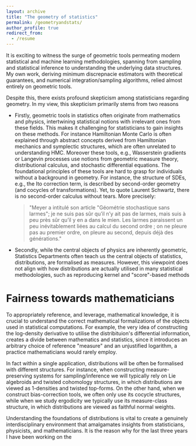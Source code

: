```yaml
---
layout: archive
title: "The geometry of statistics"
permalink: /geometryandstats/
author_profile: true
redirect_from:
  - /resume
---
```


It is exciting to witness the surge of geometric tools permeating modern statistical and machine learning methodologies, spanning from sampling and statistical inference to understanding the underlying data structures. 
My own work, deriving minimum discrepnacie estimators with theoretical guarantees, and numerical integration/sampling algorithms, relied almost
entirely on geometric tools.

Despite this, there exists profound skepticism among statisticians regarding geometry.
In my view, this skepticism primarily stems from two reasons
* Firstly, geometric tools in statistics often originate from mathematics and physics, intertwining statistical notions with irrelevant ones from these fields. This makes it challenging for statisticians to gain insights on these methods. For instance Hamiltonian Monte Carlo is often explained through abstract concepts derived from Hamiltonian mechanics and symplectic structures, which are often unrelated to understanding HMC.
Moreover these tools, e.g., Wasserstein gradients or Langevin processes use notions from geometric measure theory, distributional calculus, and stochastic differential equations. The foundational principles of these tools are hard to grasp for individuals without a background in geometry. For instance, the structure of SDEs, e.g., the Ito correction term, is described by second-order geometry (and cocycles of transformations). Yet, to quote Laurent Schwartz, there is no second-order calculus without tears. More precisely:

  <blockquote>
    <p> "Meyer a intitulé son article "Géométrie stochastique sans larmes";
            je ne suis pas sûr qu’il n’y ait pas de larmes, mais suis à peu près sûr qu’il
            y en a dans le mien. Les larmes paraissent un peu inévitablement liées au calcul
            du second ordre ; on ne pleure pas au premier ordre, on pleure au second, depuis
            déjà des générations."
    </p>
  </blockquote>

* Secondly, while the central objects of physics are inherently geometric, Statistics Departments often teach us the central objects of statistics, distributions, are formalised as measures. However, this viewpoint does not align with how distributions are actually utilised in many statistical methodologies, such as reproducing kernel and "score"-based methods

Fairness towards mathematicians 
=======

To appropriately reference, and leverage, mathematical knowledge, it is crucial to understand the correct mathematical formalizations of the objects used in statistical computations. For example, the very idea of constructing the log-density derivative to utilise the distribituion's differential information, creates a divide between mathematics and statistics, since it introduces an arbitrary choice of reference "measure" and an unjustified logarithm, a practice mathematicians would rarely employ. 

In fact within a single application, distributions will be often be formalised with different structures. 
For instance, when constructing measure-preserving systems for sampling/inference we will typically rely on Lie algebroids and twisted cohomology structures, in which distributions are viewed as 1-densities and twisted top-forms.
On the other hand, when we construct bias-correction tools, we often only use its cocycle structures, while when we study ergodicity we typically use its measure-class structure, in which distributions are viewed as faithful normal weights.

Understanding the foundations of distributions is vital to create a genuinely interdisciplinary environment that amalgamates insights from statisticians, physicists, and mathematicians. It is the reason why for the last three years I have been working on the 


  


